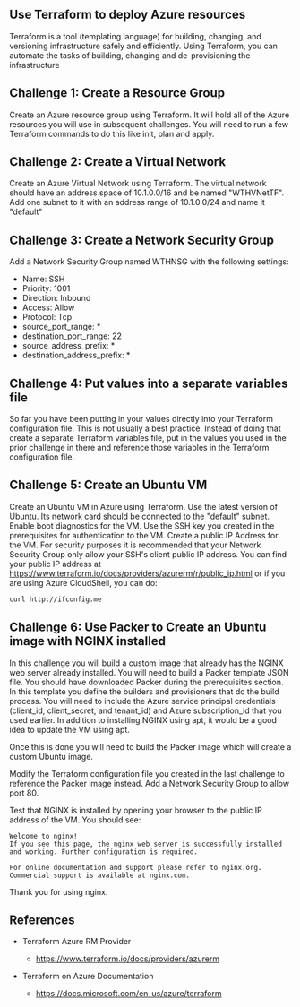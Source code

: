 
## Use Terraform to deploy Azure resources

Terraform is a tool (templating language) for building, changing, and versioning infrastructure safely and efficiently. Using Terraform, you can automate the tasks of building, changing and de-provisioning the infrastructure

## Challenge 1: Create a Resource Group
Create an Azure resource group using Terraform. It will hold all of the Azure resources you will use in subsequent challenges. You will need to run a few Terraform commands to do this like init, plan and apply. 

## Challenge 2: Create a Virtual Network
Create an Azure Virtual Network using Terraform. The virtual network should have an address space of 10.1.0.0/16 and be named "WTHVNetTF". Add one subnet to it with an address range of 10.1.0.0/24 and name it "default"

## Challenge 3: Create a Network Security Group
Add a Network Security Group named WTHNSG with the following settings:
* Name: SSH
* Priority: 1001
* Direction: Inbound
* Access: Allow
* Protocol: Tcp
* source_port_range: *
* destination_port_range: 22
* source_address_prefix: * 
* destination_address_prefix: * 

## Challenge 4: Put values into a separate variables file
So far you have been putting in your values directly into your Terraform configuration file. This is not usually a best practice. Instead of doing that create a separate Terraform variables file, put in the values you used in the prior challenge in there and reference those variables in the Terraform configuration file. 

## Challenge 5: Create an Ubuntu VM
Create an Ubuntu VM in Azure using Terraform. Use the latest version of Ubuntu. Its network card should be connected to the "default" subnet. Enable boot diagnostics for the VM. Use the SSH key you created in the prerequisites for authentication to the VM. Create a public IP Address for the VM. For security purposes it is recommended that your Network Security Group only allow your SSH's client public IP address. You can find your public IP address at <https://www.terraform.io/docs/providers/azurerm/r/public_ip.html> or if you are using Azure CloudShell, you can do: 
```bash
curl http://ifconfig.me
```

## Challenge 6: Use Packer to Create an Ubuntu image with NGINX installed

In this challenge you will build a custom image that already has the NGINX web server already installed. You will need to build a Packer template JSON file. You should have downloaded Packer during the prerequisites section. In this template you define the builders and provisioners that do the build process. You will need to include the Azure service principal credentials (client_id, client_secret, and tenant_id) and Azure subscription_id that you used earlier. In addition to installing NGINX using apt, it would be a good idea to update the VM using apt. 

Once this is done you will need to build the Packer image which will create a custom Ubuntu image.

Modify the Terraform configuration file you created in the last challenge to reference the Packer image instead. Add a Network Security Group to allow port 80. 

Test that NGINX is installed by opening your browser to the public IP address of the VM. You should see:

    Welcome to nginx!
    If you see this page, the nginx web server is successfully installed and working. Further configuration is required.

    For online documentation and support please refer to nginx.org.
    Commercial support is available at nginx.com.

Thank you for using nginx.

## References

- Terraform Azure RM Provider
    - <https://www.terraform.io/docs/providers/azurerm>

- Terraform on Azure Documentation
    - <https://docs.microsoft.com/en-us/azure/terraform>




